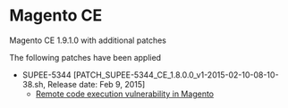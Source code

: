 Magento CE
==========

Magento CE 1.9.1.0 with additional patches

The following patches have been applied
* SUPEE-5344 [PATCH_SUPEE-5344_CE_1.8.0.0_v1-2015-02-10-08-10-38.sh, Release date: Feb 9, 2015]
  - [Remote code execution vulnerability in Magento](http://blog.limesoda.com/2015/02/remote-code-execution-sicherheitsluecke-magento/)
